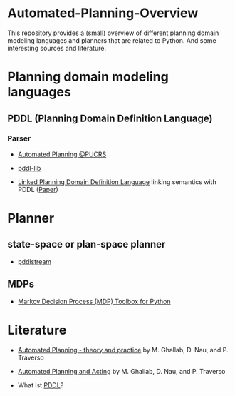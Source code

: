 # Automated-Planning-Overview
This repository provides a (small) overview of different planning domain modeling languages and planners that are related to Python.
And some interesting sources and literature.

# Planning domain modeling languages
## PDDL (Planning Domain Definition Language)
### Parser
- [Automated Planning @PUCRS](https://github.com/pucrs-automated-planning/pddl-parser)

- [pddl-lib](https://pypi.org/project/pddlpy/)
- [Linked Planning Domain Definition Language](https://github.com/IBM/PDDLS) linking semantics with PDDL ([Paper](https://arxiv.org/pdf/1912.07834.pdf))

# Planner
## state-space or plan-space planner
- [pddlstream](https://github.com/caelan/pddlstream)

## MDPs
- [Markov Decision Process (MDP) Toolbox for Python](https://github.com/sawcordwell/pymdptoolbox)

# Literature

- [Automated Planning - theory and practice](http://projects.laas.fr/planning/aptp/index.html) by M. Ghallab, D. Nau, and P. Traverso
- [Automated Planning and Acting](http://projects.laas.fr/planning/) by M. Ghallab, D. Nau, and P. Traverso

- What ist [PDDL](http://users.cecs.anu.edu.au/~patrik/pddlman/writing.html)?
